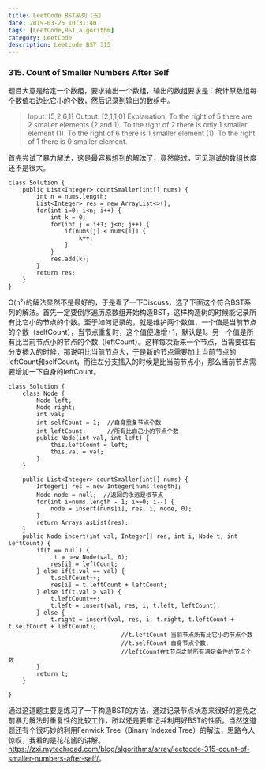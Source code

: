 ```yaml
---
title: LeetCode BST系列（五）
date: 2019-03-25 10:31:40
tags: [LeetCode,BST,algorithm]
category: LeetCode
description: Leetcode BST 315
---
```


### 315. Count of Smaller Numbers After Self
题目大意是给定一个数组，要求输出一个数组，输出的数组要求是：统计原数组每个数值右边比它小的个数，然后记录到输出的数组中。
>Input: [5,2,6,1]
Output: [2,1,1,0] 
Explanation:
To the right of 5 there are 2 smaller elements (2 and 1).
To the right of 2 there is only 1 smaller element (1).
To the right of 6 there is 1 smaller element (1).
To the right of 1 there is 0 smaller element.

首先尝试了暴力解法，这是最容易想到的解法了，竟然能过，可见测试的数组长度还不是很大。

```
class Solution {
    public List<Integer> countSmaller(int[] nums) {
        int n = nums.length;
        List<Integer> res = new ArrayList<>();
        for(int i=0; i<n; i++) {
            int k = 0;
            for(int j = i+1; j<n; j++) {
                if(nums[j] < nums[i]) {
                    k++;
                }
            }
            res.add(k);
        }
        return res;        
    }
}
```

O(n²)的解法显然不是最好的，于是看了一下Discuss，选了下面这个符合BST系列的解法。首先一定要倒序遍历原数组开始构造BST，这样构造树的时候能记录所有比它小的节点的个数。至于如何记录的，就是维护两个数值，一个值是当前节点的个数（selfCount），当节点重复时，这个值便递增+1，默认是1。另一个值是所有比当前节点小的节点的个数（leftCount）。这样每次新来一个节点，当需要往右分支插入的时候，那说明比当前节点大，于是新的节点需要加上当前节点的leftCount和selfCount，而往左分支插入的时候是比当前节点小，那么当前节点需要增加一下自身的leftCount。

```
class Solution {
    class Node {
        Node left;
        Node right;
        int val;
        int selfCount = 1;  //自身重复节点个数
        int leftCount;      //所有比自己小的节点个数
        public Node(int val, int left) {
            this.leftCount = left;
            this.val = val;
        }
    }
    
    public List<Integer> countSmaller(int[] nums) {
        Integer[] res = new Integer[nums.length];
        Node node = null;  //返回的永远是根节点
        for(int i=nums.length - 1; i>=0; i--) {
            node = insert(nums[i], res, i, node, 0);
        }
        return Arrays.asList(res);
    }
    public Node insert(int val, Integer[] res, int i, Node t, int leftCount) {
        if(t == null) {
             t = new Node(val, 0);
            res[i] = leftCount;
        } else if(t.val == val) {
            t.selfCount++; 
            res[i] = t.leftCount + leftCount;
        } else if(t.val > val) {
            t.leftCount++;
            t.left = insert(val, res, i, t.left, leftCount);
        } else {
            t.right = insert(val, res, i, t.right, t.leftCount + t.selfCount + leftCount);  
            					//t.leftCount 当前节点所有比它小的节点个数
            					//t.selfCount 自身节点个数， 
            					//leftCount在t节点之前所有满足条件的节点个数
        }
        return t;
    }
    
}
```

通过这道题主要是练习了一下构造BST的方法，通过记录节点状态来很好的避免之前暴力解法时重复性的比较工作，所以还是要牢记并利用好BST的性质。当然这道题还有个很巧妙的利用Fenwick Tree（Binary Indexed Tree）的解法，思路令人惊叹，我看的是花花酱的讲解。
<https://zxi.mytechroad.com/blog/algorithms/array/leetcode-315-count-of-smaller-numbers-after-self/>。
